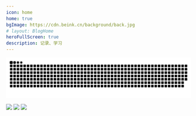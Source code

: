 ```yaml
---
icon: home
home: true
bgImage: https://cdn.beink.cn/background/back.jpg
# layout: BlogHome
heroFullScreen: true
description: 记录、学习
---
```


![](https://raw.githubusercontent.com/ToTryEveryThing/ToTryEveryThing/output/github-contribution-grid-snake.svg)


[![](https://img.shields.io/badge/Tool-badge-blue)](https://img.shields.io) [![](https://img.shields.io/badge/Tool-Maven-red)](https://mvnrepository.com/) [![](https://img.shields.io/badge/Theme-OhMyPosh-orange)](https://ohmyposh.dev/)



<Catalog />


